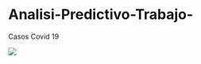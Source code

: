 # Analisi-Predictivo-Trabajo-
Casos Covid 19 

![](https://ichef.bbci.co.uk/ace/ws/800/cpsprodpb/D5AD/production/_115210745_spike1.jpg.webp)
